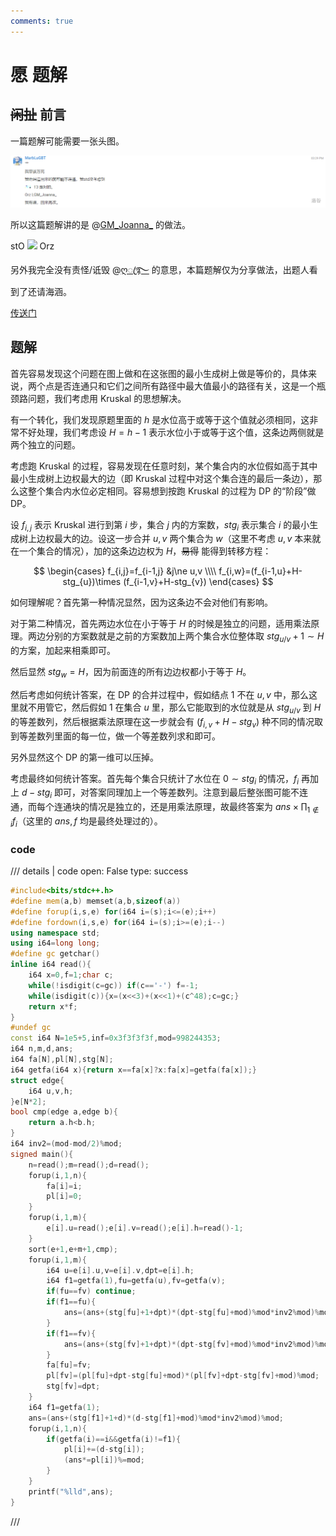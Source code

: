 ```yaml
---
comments: true
---
```


# 愿 题解

## ~~闲扯~~ 前言

一篇题解可能需要一张头图。

![](../img/20230630B_C_1.png)

所以这篇题解讲的是 @[GM_Joanna_](https://www.luogu.com.cn/user/477865) 的做法。

stO [![](https://cdn.luogu.com.cn/upload/usericon/477865.png)](https://www.luogu.com.cn/user/477865) Orz

另外我完全没有责怪/诋毁 @[ღꦿ࿐](https://www.luogu.com.cn/user/161697) 的意思，本篇题解仅为分享做法，出题人看到了还请海涵。

[传送门](https://local.cwoi.com.cn:8443/contest/C0279/problem/C)

## 题解

首先容易发现这个问题在图上做和在这张图的最小生成树上做是等价的，具体来说，两个点是否连通只和它们之间所有路径中最大值最小的路径有关，这是一个瓶颈路问题，我们考虑用 Kruskal 的思想解决。

有一个转化，我们发现原题里面的 $h$ 是水位高于或等于这个值就必须相同，这非常不好处理，我们考虑设 $H=h-1$ 表示水位小于或等于这个值，这条边两侧就是两个独立的问题。

考虑跑 Kruskal 的过程，容易发现在任意时刻，某个集合内的水位假如高于其中最小生成树上边权最大的边（即 Kruskal 过程中对这个集合连的最后一条边），那么这整个集合内水位必定相同。容易想到按跑 Kruskal 的过程为 DP 的“阶段”做 DP。

设 $f_{i,j}$ 表示 Kruskal 进行到第 $i$ 步，集合 $j$ 内的方案数，$stg_i$ 表示集合 $i$ 的最小生成树上边权最大的边。设这一步合并 $u,v$ 两个集合为 $w$（这里不考虑 $u,v$ 本来就在一个集合的情况），加的这条边边权为 $H$，~~易得~~ 能得到转移方程：

$$
\begin{cases}
f_{i,j}=f_{i-1,j}
&j\ne u,v \\\\
f_{i,w}=(f_{i-1,u}+H-stg_{u})\times (f_{i-1,v}+H-stg_{v})
\end{cases}
$$

如何理解呢？首先第一种情况显然，因为这条边不会对他们有影响。

对于第二种情况，首先两边水位在小于等于 $H$ 的时候是独立的问题，适用乘法原理。两边分别的方案数就是之前的方案数加上两个集合水位整体取 $stg_{u/v}+1\sim H$ 的方案，加起来相乘即可。

然后显然 $stg_w=H$，因为前面连的所有边边权都小于等于 $H$。

然后考虑如何统计答案，在 DP 的合并过程中，假如结点 $1$ 不在 $u,v$ 中，那么这里就不用管它，然后假如 $1$ 在集合 $u$ 里，那么它能取到的水位就是从 $stg_{u/v}$ 到 $H$ 的等差数列，然后根据乘法原理在这一步就会有 $(f_{i,v}+H-stg_v)$ 种不同的情况取到等差数列里面的每一位，做一个等差数列求和即可。

另外显然这个 DP 的第一维可以压掉。

考虑最终如何统计答案。首先每个集合只统计了水位在 $0 \sim stg_i$ 的情况，$f_i$ 再加上 $d-stg_i$ 即可，对答案同理加上一个等差数列。注意到最后整张图可能不连通，而每个连通块的情况是独立的，还是用乘法原理，故最终答案为 $ans\times \prod_{1 \notin i}f_i$（这里的 $ans,f$ 均是最终处理过的）。

### code

/// details | code
    open: False
    type: success
```cpp
#include<bits/stdc++.h>
#define mem(a,b) memset(a,b,sizeof(a))
#define forup(i,s,e) for(i64 i=(s);i<=(e);i++)
#define fordown(i,s,e) for(i64 i=(s);i>=(e);i--)
using namespace std;
using i64=long long;
#define gc getchar()
inline i64 read(){
    i64 x=0,f=1;char c;
    while(!isdigit(c=gc)) if(c=='-') f=-1;
    while(isdigit(c)){x=(x<<3)+(x<<1)+(c^48);c=gc;}
    return x*f;
}
#undef gc
const i64 N=1e5+5,inf=0x3f3f3f3f,mod=998244353;
i64 n,m,d,ans;
i64 fa[N],pl[N],stg[N];
i64 getfa(i64 x){return x==fa[x]?x:fa[x]=getfa(fa[x]);}
struct edge{
	i64 u,v,h;
}e[N*2];
bool cmp(edge a,edge b){
	return a.h<b.h;
}
i64 inv2=(mod-mod/2)%mod;
signed main(){
	n=read();m=read();d=read();
	forup(i,1,n){
		fa[i]=i;
		pl[i]=0;
	}
	forup(i,1,m){
		e[i].u=read();e[i].v=read();e[i].h=read()-1;
	}
	sort(e+1,e+m+1,cmp);
	forup(i,1,m){
		i64 u=e[i].u,v=e[i].v,dpt=e[i].h;
		i64 f1=getfa(1),fu=getfa(u),fv=getfa(v);
		if(fu==fv) continue;
		if(f1==fu){
			ans=(ans+(stg[fu]+1+dpt)*(dpt-stg[fu]+mod)%mod*inv2%mod)%mod*(pl[fv]+dpt-stg[fv]+mod)%mod;
		}
		if(f1==fv){
			ans=(ans+(stg[fv]+1+dpt)*(dpt-stg[fv]+mod)%mod*inv2%mod)%mod*(pl[fu]+dpt-stg[fu]+mod)%mod;
		}
		fa[fu]=fv;
		pl[fv]=(pl[fu]+dpt-stg[fu]+mod)*(pl[fv]+dpt-stg[fv]+mod)%mod;
		stg[fv]=dpt; 
	}
	i64 f1=getfa(1);
	ans=(ans+(stg[f1]+1+d)*(d-stg[f1]+mod)%mod*inv2%mod)%mod;
	forup(i,1,n){
		if(getfa(i)==i&&getfa(i)!=f1){
			pl[i]+=(d-stg[i]);
			(ans*=pl[i])%=mod;
		}
	}
	printf("%lld",ans);
}
```
///